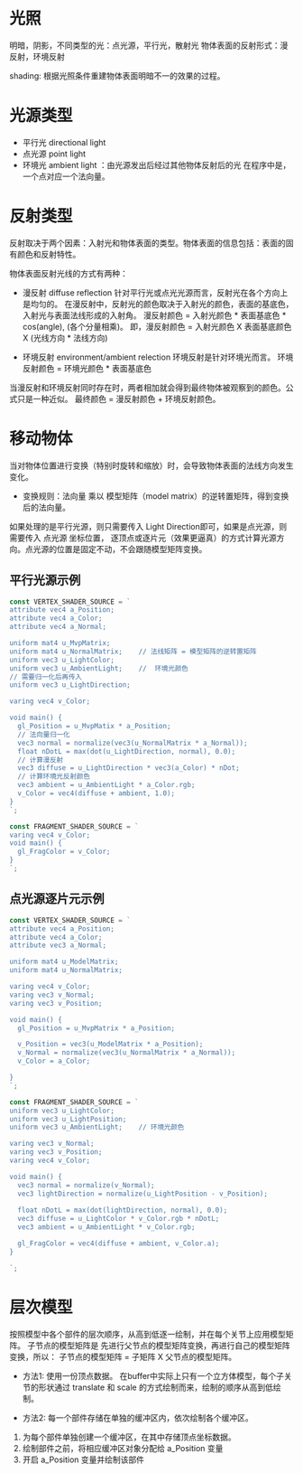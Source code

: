 # 光照
明暗，阴影，不同类型的光：点光源，平行光，散射光
物体表面的反射形式：漫反射，环境反射

shading: 根据光照条件重建物体表面明暗不一的效果的过程。

# 光源类型
* 平行光 directional light
* 点光源 point light
* 环境光 ambient light ：由光源发出后经过其他物体反射后的光
在程序中是，一个点对应一个法向量。

# 反射类型
反射取决于两个因素：入射光和物体表面的类型。物体表面的信息包括：表面的固有颜色和反射特性。

物体表面反射光线的方式有两种：
* 漫反射 diffuse reflection
针对平行光或点光光源而言，反射光在各个方向上是均匀的。
在漫反射中，反射光的颜色取决于入射光的颜色，表面的基底色，入射光与表面法线形成的入射角。
漫反射颜色 = 入射光颜色 * 表面基底色 * cos(angle), (各个分量相乘)。
即，漫反射颜色 = 入射光颜色 X 表面基底颜色 X (光线方向 * 法线方向)

* 环境反射 environment/ambient relection
环境反射是针对环境光而言。
环境反射颜色 = 环境光颜色 * 表面基底色

当漫反射和环境反射同时存在时，两者相加就会得到最终物体被观察到的颜色。公式只是一种近似。
最终颜色 = 漫反射颜色 + 环境反射颜色。

# 移动物体
当对物体位置进行变换（特别时旋转和缩放）时，会导致物体表面的法线方向发生变化。
* 变换规则：法向量 乘以 模型矩阵（model matrix）的逆转置矩阵，得到变换后的法向量。

如果处理的是平行光源，则只需要传入 Light Direction即可，如果是点光源，则需要传入 点光源 坐标位置，
逐顶点或逐片元（效果更逼真）的方式计算光源方向。点光源的位置是固定不动，不会跟随模型矩阵变换。

## 平行光源示例
```js
const VERTEX_SHADER_SOURCE = `
attribute vec4 a_Position;
attribute vec4 a_Color;
attribute vec4 a_Normal;

uniform mat4 u_MvpMatrix;
uniform mat4 u_NormalMatrix;    // 法线矩阵 = 模型矩阵的逆转置矩阵
uniform vec3 u_LightColor;
uniform vec3 u_AmbientLight;    //  环境光颜色
// 需要归一化后再传入
uniform vec3 u_LightDirection;

varing vec4 v_Color;

void main() {
  gl_Position = u_MvpMatix * a_Position;
  // 法向量归一化
  vec3 normal = normalize(vec3(u_NormalMatrix * a_Normal));
  float nDotL = max(dot(u_LightDirection, normal), 0.0);
  // 计算漫反射
  vec3 diffuse = u_LightDirection * vec3(a_Color) * nDot;
  // 计算环境光反射颜色
  vec3 ambient = u_AmbientLight * a_Color.rgb;
  v_Color = vec4(diffuse + ambient, 1.0);
}
`;

const FRAGMENT_SHADER_SOURCE = `
varing vec4 v_Color;
void main() {
  gl_FragColor = v_Color;
}
`;
```
## 点光源逐片元示例
```js
const VERTEX_SHADER_SOURCE = `
attribute vec4 a_Position;
attribute vec4 a_Color;
attribute vec3 a_Normal;

uniform mat4 u_ModelMatrix;
uniform mat4 u_NormalMatrix;

varing vec4 v_Color;
varing vec3 v_Normal;
varing vec3 v_Position;

void main() {
  gl_Position = u_MvpMatrix * a_Position;

  v_Position = vec3(u_ModelMatrix * a_Position);
  v_Normal = normalize(vec3(u_NormalMatrix * a_Normal));
  v_Color = a_Color;

}
`;

const FRAGMENT_SHADER_SOURCE = `
uniform vec3 u_LightColor;
uniform vec3 u_LightPosition;
uniform vec3 u_AmbientLight;    // 环境光颜色

varing vec3 v_Normal;
varing vec3 v_Position;
varing vec4 v_Color;

void main() {
  vec3 normal = normalize(v_Normal);
  vec3 lightDirection = normalize(u_LightPosition - v_Position);
  
  float nDotL = max(dot(lightDirection, normal), 0.0);
  vec3 diffuse = u_LightColor * v_Color.rgb * nDotL;
  vec3 ambient = u_AmbientLight * v_Color.rgb;

  gl_FragColor = vec4(diffuse + ambient, v_Color.a);
}

`;


```
# 层次模型 

按照模型中各个部件的层次顺序，从高到低逐一绘制，并在每个关节上应用模型矩阵。
子节点的模型矩阵是 先进行父节点的模型矩阵变换，再进行自己的模型矩阵变换，所以：
子节点的模型矩阵 = 子矩阵 X 父节点的模型矩阵。

* 方法1: 使用一份顶点数据。
在buffer中实际上只有一个立方体模型，每个子关节的形状通过 translate 和 scale 的方式绘制而来，绘制的顺序从高到低绘制。

* 方法2: 每一个部件存储在单独的缓冲区内，依次绘制各个缓冲区。
1. 为每个部件单独创建一个缓冲区，在其中存储顶点坐标数据。
2. 绘制部件之前，将相应缓冲区对象分配给 a_Position 变量
3. 开启 a_Position 变量并绘制该部件

